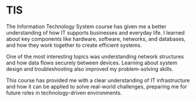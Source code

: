 # TIS

The Information Technology System course has given me a better understanding of how IT supports businesses and everyday life. I learned about key components like hardware, software, networks, and databases, and how they work together to create efficient systems.

One of the most interesting topics was understanding network structures and how data flows securely between devices. Learning about system design and troubleshooting also improved my problem-solving skills.

This course has provided me with a clear understanding of IT infrastructure and how it can be applied to solve real-world challenges, preparing me for future roles in technology-driven environments.

